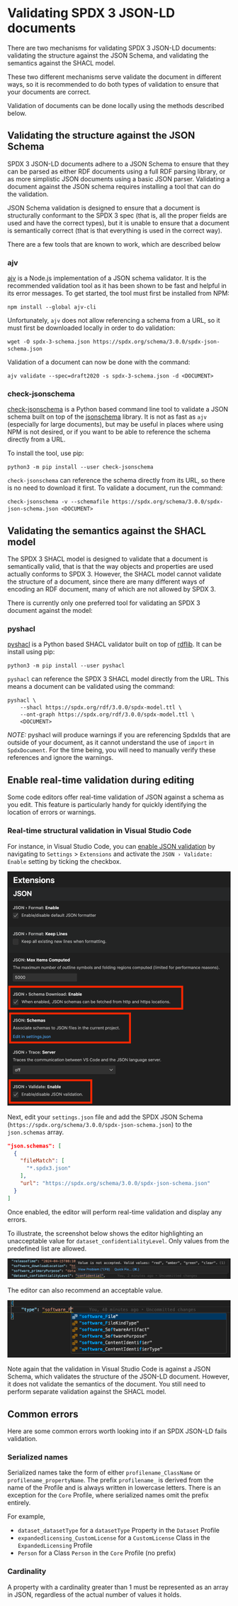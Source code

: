 # Validating SPDX 3 JSON-LD documents

There are two mechanisms for validating SPDX 3 JSON-LD documents: validating
the structure against the JSON Schema, and validating the semantics against the
SHACL model.

These two different mechanisms serve validate the document in different ways,
so it is recommended to do both types of validation to ensure that your
documents are correct.

Validation of documents can be done locally using the methods described below.

## Validating the structure against the JSON Schema

SPDX 3 JSON-LD documents adhere to a JSON Schema to ensure that they can be
parsed as either RDF documents using a full RDF parsing library, or as more
simplistic JSON documents using a basic JSON parser. Validating a document
against the JSON schema requires installing a tool that can do the validation.

JSON Schema validation is designed to ensure that a document is structurally
conformant to the SPDX 3 spec (that is, all the proper fields are used and have
the correct types), but it is unable to ensure that a document is semantically
correct (that is that everything is used in the correct way).

There are a few tools that are known to work, which are described below

### ajv

[ajv](https://ajv.js.org/) is a Node.js implementation of a JSON schema
validator. It is the recommended validation tool as it has been shown to be
fast and helpful in its error messages. To get started, the tool must first be
installed from NPM:

```shell
npm install --global ajv-cli
```

Unfortunately, `ajv` does not allow referencing a schema from a URL, so it must
first be downloaded locally in order to do validation:

```shell
wget -O spdx-3-schema.json https://spdx.org/schema/3.0.0/spdx-json-schema.json
```

Validation of a document can now be done with the command:

```shell
ajv validate --spec=draft2020 -s spdx-3-schema.json -d <DOCUMENT>
```

### check-jsonschema

[check-jsonschema](https://check-jsonschema.readthedocs.io/en/stable/) is a
Python based command line tool to validate a JSON schema built on top of the
[jsonschema](https://python-jsonschema.readthedocs.io/en/stable/) library. It
is not as fast as `ajv` (especially for large documents), but may be useful in
places where using NPM is not desired, or if you want to be able to reference
the schema directly from a URL.

To install the tool, use pip:

```shell
python3 -m pip install --user check-jsonschema
```

`check-jsonschema` can reference the schema directly from its URL, so there is
no need to download it first. To validate a document, run the command:

```shell
check-jsonschema -v --schemafile https://spdx.org/schema/3.0.0/spdx-json-schema.json <DOCUMENT>
```

## Validating the semantics against the SHACL model

The SPDX 3 SHACL model is designed to validate that a document is semantically
valid, that is that the way objects and properties are used actually conforms
to SPDX 3. However, the SHACL model cannot validate the structure of a
document, since there are many different ways of encoding an RDF document,
many of which are not allowed by SPDX 3.

There is currently only one preferred tool for validating an SPDX 3 document
against the model:

### pyshacl

[pyshacl](https://github.com/RDFLib/pySHACL/) is a Python based SHACL validator
built on top of [rdflib](https://rdflib.readthedocs.io/en/stable/). It can be
install using pip:

```shell
python3 -m pip install --user pyshacl
```

`pyshacl` can reference the SPDX 3 SHACL model directly from the URL. This
means a document can be validated using the command:

```shell:
pyshacl \
    --shacl https://spdx.org/rdf/3.0.0/spdx-model.ttl \
    --ont-graph https://spdx.org/rdf/3.0.0/spdx-model.ttl \
    <DOCUMENT>
```

*NOTE:* pyshacl will produce warnings if you are referencing SpdxIds that are
outside of your document, as it cannot understand the use of `import` in
`SpdxDocument`. For the time being, you will need to manually verify these
references and ignore the warnings.

## Enable real-time validation during editing

Some code editors offer real-time validation of JSON against a schema as you
edit. This feature is particularly handy for quickly identifying the location
of errors or warnings.

### Real-time structural validation in Visual Studio Code

For instance, in Visual Studio Code, you can
[enable JSON validation](https://code.visualstudio.com/docs/languages/json#_intellisense-and-validation)
by navigating to `Settings` > `Extensions` and activate the
`JSON › Validate: Enable` setting by ticking the checkbox.

![Visual Studio Code settings for JSON validation](./validation-vscode.png "A screenshot of Visual Studio Code settings for JSON validation")

Next, edit your `settings.json` file and add the SPDX JSON Schema
(`https://spdx.org/schema/3.0.0/spdx-json-schema.json`)
to the `json.schemas` array.

```json
"json.schemas": [
  {
    "fileMatch": [
      "*.spdx3.json"
    ],
    "url": "https://spdx.org/schema/3.0.0/spdx-json-schema.json"
  }
]
```

Once enabled, the editor will perform real-time validation and display any
errors.

To illustrate, the screenshot below shows the editor highlighting an
unacceptable value for `dataset_confidentialityLevel`.
Only values from the predefined list are allowed.

![An error with a value in a dataset_confidentialityLevel](./validation-vscode-error.png "A screenshot showing an error with a value in a dataset_confidentialityLevel")

The editor can also recommend an acceptable value.

![Suggestions for a type while typing](./validation-vscode-suggestion.png "A screenshot showing suggestions for a type while typing")

Note again that the validation in Visual Studio Code is against a JSON Schema,
which  validates the structure of the JSON-LD document.
However, it does not validate the semantics of the document.
You still need to perform separate validation against the SHACL model.

## Common errors

Here are some common errors worth looking into if an SPDX JSON-LD fails validation.

### Serialized names

Serialized names take the form of either `profilename_ClassName` or
`profilename_propertyName`.  The prefix `profilename_` is derived from the name
of the Profile and is always written in lowercase letters.
There is an exception for the `Core` Profile, where serialized names omit the
prefix entirely.

For example,

- `dataset_datasetType` for a `datasetType` Property in the `Dataset` Profile
- `expandedlicensing_CustomLicense` for a `CustomLicense` Class in the
  `ExpandedLicensing` Profile
- `Person` for a Class `Person` in the `Core` Profile (no prefix)

### Cardinality

A property with a cardinality greater than 1 must be represented as an array in
JSON, regardless of the actual number of values it holds.
